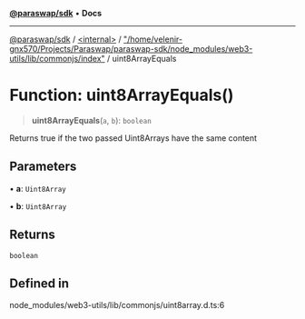 [**@paraswap/sdk**](../../../../README.md) • **Docs**

***

[@paraswap/sdk](../../../../globals.md) / [\<internal\>](../../../README.md) / ["/home/velenir-gnx570/Projects/Paraswap/paraswap-sdk/node\_modules/web3-utils/lib/commonjs/index"](../README.md) / uint8ArrayEquals

# Function: uint8ArrayEquals()

> **uint8ArrayEquals**(`a`, `b`): `boolean`

Returns true if the two passed Uint8Arrays have the same content

## Parameters

• **a**: `Uint8Array`

• **b**: `Uint8Array`

## Returns

`boolean`

## Defined in

node\_modules/web3-utils/lib/commonjs/uint8array.d.ts:6

